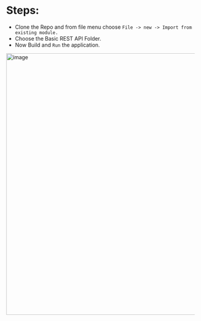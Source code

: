 # Steps:
 - Clone the Repo and from file menu choose `File -> new -> Import from existing module. `
 - Choose the Basic REST API Folder.
 - Now Build and `Run` the application.

<img width="700" alt="image" src="https://user-images.githubusercontent.com/72887609/214174026-fe1a6070-4542-4e43-b72b-bfac48238a67.png">
